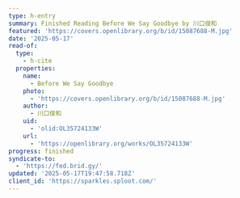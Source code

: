 ```yaml
---
type: h-entry
summary: Finished Reading Before We Say Goodbye by 川口俊和
featured: 'https://covers.openlibrary.org/b/id/15087688-M.jpg'
date: '2025-05-17'
read-of:
  type:
    - h-cite
  properties:
    name:
      - Before We Say Goodbye
    photo:
      - 'https://covers.openlibrary.org/b/id/15087688-M.jpg'
    author:
      - 川口俊和
    uid:
      - 'olid:OL35724133W'
    url:
      - 'https://openlibrary.org/works/OL35724133W'
progress: finished
syndicate-to:
  - 'https://fed.brid.gy/'
updated: '2025-05-17T19:47:58.718Z'
client_id: 'https://sparkles.sploot.com/'
---
```



